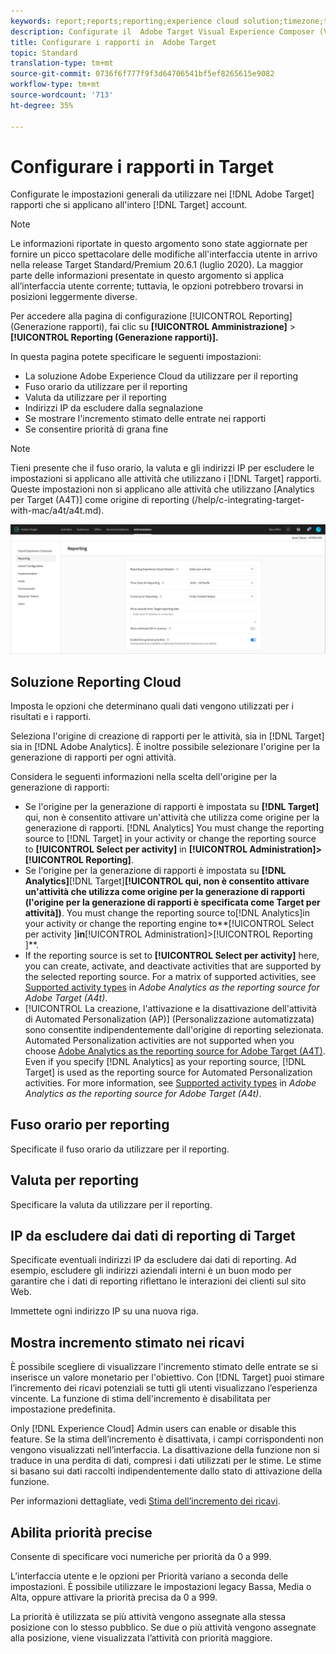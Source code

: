 ```yaml
---
keywords: report;reports;reporting;experience cloud solution;timezone;time zone;currency;exclude IPs;estimated lift in revenue;revenue;lift in revenue;fine-grained priorities;fine-grained
description: Configurate il  Adobe Target Visual Experience Composer (VEC) specificandone le impostazioni generali, la configurazione del viewport mobile e i selettori CSS.
title: Configurare i rapporti in  Adobe Target
topic: Standard
translation-type: tm+mt
source-git-commit: 0736f6f777f9f3d64706541bf5ef8265615e9082
workflow-type: tm+mt
source-wordcount: '713'
ht-degree: 35%

---
```



# Configurare i rapporti in Target

Configurate le impostazioni generali da utilizzare nei [!DNL Adobe Target] rapporti che si applicano all&#39;intero [!DNL Target] account.

>[!NOTE]
>
>Le informazioni riportate in questo argomento sono state aggiornate per fornire un picco spettacolare delle modifiche all&#39;interfaccia utente in arrivo nella release Target Standard/Premium 20.6.1 (luglio 2020). La maggior parte delle informazioni presentate in questo argomento si applica all’interfaccia utente corrente; tuttavia, le opzioni potrebbero trovarsi in posizioni leggermente diverse.

Per accedere alla pagina di configurazione [!UICONTROL Reporting] (Generazione rapporti), fai clic su **[!UICONTROL Amministrazione]** > **[!UICONTROL Reporting (Generazione rapporti)].**

In questa pagina potete specificare le seguenti impostazioni:

* La soluzione Adobe Experience Cloud da utilizzare per il reporting
* Fuso orario da utilizzare per il reporting
* Valuta da utilizzare per il reporting
* Indirizzi IP da escludere dalla segnalazione
* Se mostrare l&#39;incremento stimato delle entrate nei rapporti
* Se consentire priorità di grana fine

>[!NOTE]
>
>Tieni presente che il fuso orario, la valuta e gli indirizzi IP per escludere le impostazioni si applicano alle attività che utilizzano i [!DNL Target] rapporti. Queste impostazioni non si applicano alle attività che utilizzano [Analytics per Target (A4T)] come origine di reporting (/help/c-integrating-target-with-mac/a4t/a4t.md).

![Pagina di reporting](/help/administrating-target/assets/reporting.png)

## Soluzione Reporting Cloud

Imposta le opzioni che determinano quali dati vengono utilizzati per i risultati e i rapporti.

Seleziona l&#39;origine di creazione di rapporti per le attività, sia in [!DNL Target] sia in [!DNL Adobe Analytics]. È inoltre possibile selezionare l&#39;origine per la generazione di rapporti per ogni attività.

Considera le seguenti informazioni nella scelta dell&#39;origine per la generazione di rapporti:

* Se l&#39;origine per la generazione di rapporti è impostata su **[!DNL Target]** qui, non è consentito attivare un&#39;attività che utilizza come origine per la generazione di rapporti. [!DNL Analytics] You must change the reporting source to [!DNL Target] in your activity or change the reporting source to **[!UICONTROL Select per activity]** in **[!UICONTROL Administration]>[!UICONTROL Reporting]**.
* Se l&#39;origine per la generazione di rapporti è impostata su **[!DNL Analytics]**[!DNL Target]**[!UICONTROL qui, non è consentito attivare un&#39;attività che utilizza come origine per la generazione di rapporti (l&#39;origine per la generazione di rapporti è specificata come Target per attività])**. You must change the reporting source to[!DNL Analytics]in your activity or change the reporting engine to**[!UICONTROL Select per activity ]**in**[!UICONTROL Administration]>[!UICONTROL Reporting ]**.
* If the reporting source is set to **[!UICONTROL Select per activity]** here, you can create, activate, and deactivate activities that are supported by the selected reporting source. For a matrix of supported activities, see [Supported activity types](/help/c-integrating-target-with-mac/a4t/a4t.md#section_F487896214BF4803AF78C552EF1669AA) in *Adobe Analytics as the reporting source for Adobe Target (A4t)*.
* [!UICONTROL La creazione, l&#39;attivazione e la disattivazione dell&#39;attività di Automated Personalization (AP)] (Personalizzazione automatizzata) sono consentite indipendentemente dall&#39;origine di reporting selezionata. Automated Personalization activities are not supported when you choose [Adobe Analytics as the reporting source for Adobe Target (A4T)](/help/c-integrating-target-with-mac/a4t/a4t.md). Even if you specify [!DNL Analytics] as your reporting source, [!DNL Target] is used as the reporting source for Automated Personalization activities. For more information, see [Supported activity types](/help/c-integrating-target-with-mac/a4t/a4t.md#section_F487896214BF4803AF78C552EF1669AA) in *Adobe Analytics as the reporting source for Adobe Target (A4t)*.

## Fuso orario per reporting

Specificate il fuso orario da utilizzare per il reporting.

## Valuta per reporting

Specificare la valuta da utilizzare per il reporting.

## IP da escludere dai dati di reporting di Target

Specificate eventuali indirizzi IP da escludere dai dati di reporting. Ad esempio, escludere gli indirizzi aziendali interni è un buon modo per garantire che i dati di reporting riflettano le interazioni dei clienti sul sito Web.

Immettete ogni indirizzo IP su una nuova riga.

## Mostra incremento stimato nei ricavi

È possibile scegliere di visualizzare l&#39;incremento stimato delle entrate se si inserisce un valore monetario per l&#39;obiettivo. Con [!DNL Target] puoi stimare l’incremento dei ricavi potenziali se tutti gli utenti visualizzano l’esperienza vincente. La funzione di stima dell&#39;incremento è disabilitata per impostazione predefinita.

Only [!DNL Experience Cloud] Admin users can enable or disable this feature. Se la stima dell’incremento è disattivata, i campi corrispondenti non vengono visualizzati nell’interfaccia. La disattivazione della funzione non si traduce in una perdita di dati, compresi i dati utilizzati per le stime. Le stime si basano sui dati raccolti indipendentemente dallo stato di attivazione della funzione.

Per informazioni dettagliate, vedi [Stima dell’incremento dei ricavi](/help/administrating-target/r-target-account-preferences/estimating-lift-in-revenue.md).

## Abilita priorità precise

Consente di specificare voci numeriche per priorità da 0 a 999.

L’interfaccia utente e le opzioni per Priorità variano a seconda delle impostazioni. È possibile utilizzare le impostazioni legacy Bassa, Media o Alta, oppure attivare la priorità precisa da 0 a 999.

La priorità è utilizzata se più attività vengono assegnate alla stessa posizione con lo stesso pubblico. Se due o più attività vengono assegnate alla posizione, viene visualizzata l’attività con priorità maggiore.
